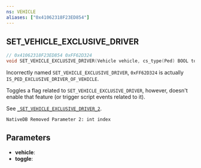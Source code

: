 ```yaml
---
ns: VEHICLE
aliases: ["0x41062318F23ED854"]
---
```

## SET_VEHICLE_EXCLUSIVE_DRIVER

```c
// 0x41062318F23ED854 0xFF62D324
void SET_VEHICLE_EXCLUSIVE_DRIVER(Vehicle vehicle, cs_type(Ped) BOOL toggle);
```

Incorrectly named `SET_VEHICLE_EXCLUSIVE_DRIVER`, `0xFF62D324` is actually `IS_PED_EXCLUSIVE_DRIVER_OF_VEHICLE`.

Toggles a flag related to `SET_VEHICLE_EXCLUSIVE_DRIVER`, however, doesn't enable that feature (or trigger script events related to it).

See [`_SET_VEHICLE_EXCLUSIVE_DRIVER_2`](#_0xB5C51B5502E85E83).

```
NativeDB Removed Parameter 2: int index
```

## Parameters
* **vehicle**: 
* **toggle**: 

